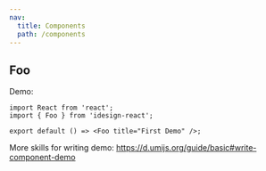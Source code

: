 ```yaml
---
nav:
  title: Components
  path: /components
---
```


## Foo

Demo:

```tsx
import React from 'react';
import { Foo } from 'idesign-react';

export default () => <Foo title="First Demo" />;
```

More skills for writing demo: https://d.umijs.org/guide/basic#write-component-demo
